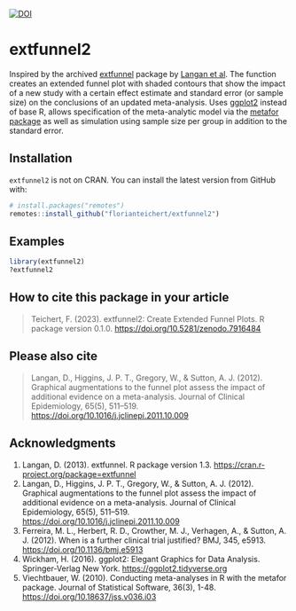 [![DOI](https://zenodo.org/badge/632107602.svg)](https://zenodo.org/badge/latestdoi/632107602)

# extfunnel2

Inspired by the archived
<a href="https://cran.r-project.org/package=extfunnel">extfunnel</a>
package by
<a href="https://doi.org/10.1016/j.jclinepi.2011.10.009">Langan et
al</a>. The function creates an extended funnel plot with shaded
contours that show the impact of a new study with a certain effect
estimate and standard error (or sample size) on the conclusions of an
updated meta-analysis. Uses <a href="https://ggplot2.tidyverse.org">ggplot2</a> instead of base R, allows
specification of the meta-analytic model via the <a href="http://metafor-project.org/doku.php/metafor">metafor package</a> as well as simulation using
sample size per group in addition to the standard error.


## Installation

`extfunnel2` is not on CRAN. You can install the latest version from
GitHub with:

``` r
# install.packages("remotes")
remotes::install_github("florianteichert/extfunnel2")
```

## Examples

``` r
library(extfunnel2)
?extfunnel2
```

## How to cite this package in your article

> Teichert, F. (2023). extfunnel2: 
> Create Extended Funnel Plots. R package version 0.1.0.
> <https://doi.org/10.5281/zenodo.7916484>

## Please also cite
> Langan, D., Higgins, J. P. T., Gregory, W., & Sutton, A. J. (2012). 
> Graphical augmentations to the funnel plot assess the impact of 
> additional evidence on a meta-analysis. 
> Journal of Clinical Epidemiology, 65(5), 511–519. 
> <https://doi.org/10.1016/j.jclinepi.2011.10.009>


## Acknowledgments

1. Langan, D. (2013). extfunnel. R package version 1.3. <https://cran.r-project.org/package=extfunnel> 
2. Langan, D., Higgins, J. P. T., Gregory, W., & Sutton, A. J. (2012). Graphical augmentations to the funnel plot assess the impact of additional evidence on a meta-analysis. Journal of Clinical Epidemiology, 65(5), 511–519. <https://doi.org/10.1016/j.jclinepi.2011.10.009> 
3. Ferreira, M. L., Herbert, R. D., Crowther, M. J., Verhagen, A., & Sutton, A. J. (2012). When is a further clinical trial justified? BMJ, 345, e5913. <https://doi.org/10.1136/bmj.e5913>
4. Wickham, H. (2016). ggplot2: Elegant Graphics for Data Analysis. Springer-Verlag New York. <https://ggplot2.tidyverse.org>
5. Viechtbauer, W. (2010). Conducting meta-analyses in R with the metafor package. Journal of Statistical Software, 36(3), 1-48. <https://doi.org/10.18637/jss.v036.i03>

